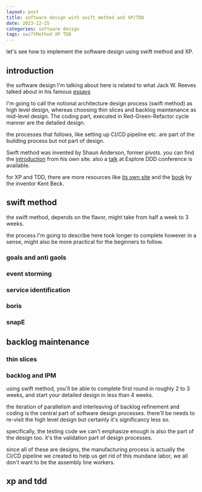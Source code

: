 ```yaml
---
layout: post
title: software design with swift method and XP/TDD
date: 2023-12-25
categories: software design
tags: swiftMethod XP TDD
---
```


let's see how to implement the software design using swift method and XP.

## introduction

the software design I'm talking about here is related to what Jack W. Reeves talked about in his famous [essays](https://www.developerdotstar.com/mag/articles/reeves_design_main.html)

I'm going to call the notional architecture design process (swift method) as high level design, whereas choosing thin slices and backlog maintenance as mid-level design. The coding part, executed in Red-Green-Refactor cycle manner are the detailed design. 

the processes that follows, like setting up CI/CD pipeline etc. are part of the building process but not part of design.

Swift method was invented by Shaun Anderson, former pivots. you can find the [introduction](https://www.swiftbird.us/the-swift-method) from his own site. also a [talk](https://youtu.be/7-fRtd8LUwA?si=06U1JYT-34fYJKOC) at Explore DDD conference is available.

for XP and TDD, there are more resources like [its own site](http://www.extremeprogramming.org/) and the [book](https://a.co/d/6RMzF9I) by the inventor Kent Beck.

## swift method

the swift method, depends on the flavor, might take from half a week to 3 weeks.

the process I'm going to describe here took longer to complete however in a sense, might also be more practical for the beginners to follow.

### goals and anti gaols

### event storming

### service identification

### boris

### snapE

## backlog maintenance

### thin slices

### backlog and IPM

using swift method, you'll be able to complete first round in roughly 2 to 3 weeks, and start your detailed design in less than 4 weeks.

the iteration of parallelism and interleaving of backlog refinement and coding is the central part of software design processes. there'll be needs to re-visit the high level design but certainly it's significancy less so.

specifically, the testing code we can't emphasize enough is also the part of the design too. it's the validation part of design processes.

since all of these are designs, the manufacturing process is actually the CI/CD pipeline we created to help us get rid of this mundane labor, we all don't want to be the assembly line workers.

## xp and tdd

